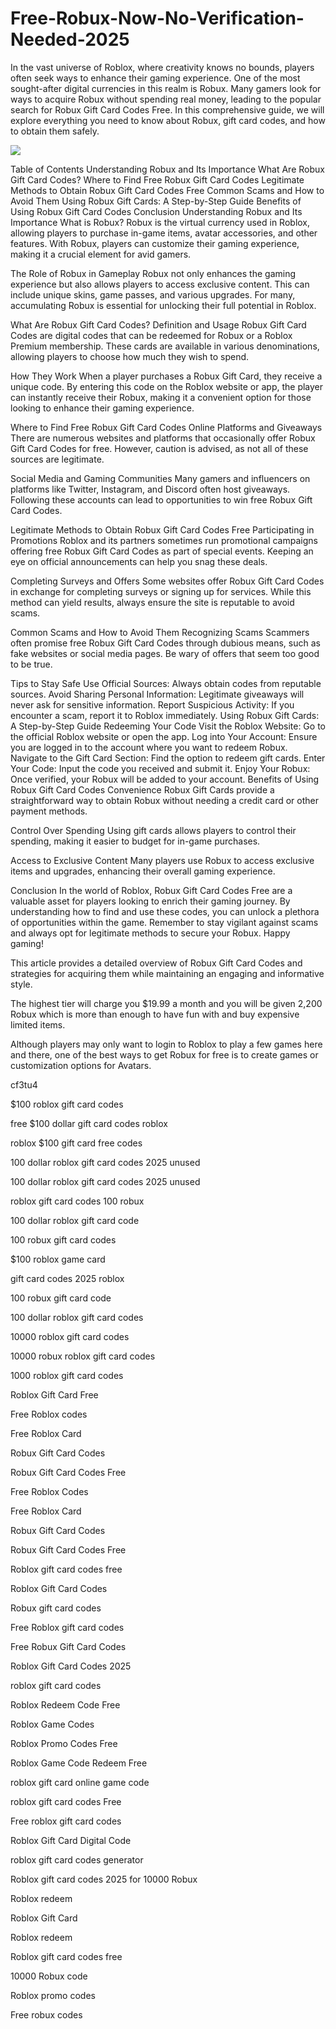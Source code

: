 # Free-Robux-Now-No-Verification-Needed-2025


  

In the vast universe of Roblox, where creativity knows no bounds, players often seek ways to enhance their gaming experience. One of the most sought-after digital currencies in this realm is Robux. Many gamers look for ways to acquire Robux without spending real money, leading to the popular search for Robux Gift Card Codes Free. In this comprehensive guide, we will explore everything you need to know about Robux, gift card codes, and how to obtain them safely.
   
[![](https://pic-png.s3.eu-north-1.amazonaws.com/click-cursor-icon-with-click-here-button-free-png.png)](https://www.apkhub.site/)   
    
  
Table of Contents Understanding Robux and Its Importance What Are Robux Gift Card Codes? Where to Find Free Robux Gift Card Codes Legitimate Methods to Obtain Robux Gift Card Codes Free Common Scams and How to Avoid Them Using Robux Gift Cards: A Step-by-Step Guide Benefits of Using Robux Gift Card Codes Conclusion Understanding Robux and Its Importance What is Robux? Robux is the virtual currency used in Roblox, allowing players to purchase in-game items, avatar accessories, and other features. With Robux, players can customize their gaming experience, making it a crucial element for avid gamers.

The Role of Robux in Gameplay Robux not only enhances the gaming experience but also allows players to access exclusive content. This can include unique skins, game passes, and various upgrades. For many, accumulating Robux is essential for unlocking their full potential in Roblox.

What Are Robux Gift Card Codes? Definition and Usage Robux Gift Card Codes are digital codes that can be redeemed for Robux or a Roblox Premium membership. These cards are available in various denominations, allowing players to choose how much they wish to spend.

How They Work When a player purchases a Robux Gift Card, they receive a unique code. By entering this code on the Roblox website or app, the player can instantly receive their Robux, making it a convenient option for those looking to enhance their gaming experience.

Where to Find Free Robux Gift Card Codes Online Platforms and Giveaways There are numerous websites and platforms that occasionally offer Robux Gift Card Codes for free. However, caution is advised, as not all of these sources are legitimate.

Social Media and Gaming Communities Many gamers and influencers on platforms like Twitter, Instagram, and Discord often host giveaways. Following these accounts can lead to opportunities to win free Robux Gift Card Codes.

Legitimate Methods to Obtain Robux Gift Card Codes Free Participating in Promotions Roblox and its partners sometimes run promotional campaigns offering free Robux Gift Card Codes as part of special events. Keeping an eye on official announcements can help you snag these deals.

Completing Surveys and Offers Some websites offer Robux Gift Card Codes in exchange for completing surveys or signing up for services. While this method can yield results, always ensure the site is reputable to avoid scams.

Common Scams and How to Avoid Them Recognizing Scams Scammers often promise free Robux Gift Card Codes through dubious means, such as fake websites or social media pages. Be wary of offers that seem too good to be true.

Tips to Stay Safe Use Official Sources: Always obtain codes from reputable sources. Avoid Sharing Personal Information: Legitimate giveaways will never ask for sensitive information. Report Suspicious Activity: If you encounter a scam, report it to Roblox immediately. Using Robux Gift Cards: A Step-by-Step Guide Redeeming Your Code Visit the Roblox Website: Go to the official Roblox website or open the app. Log into Your Account: Ensure you are logged in to the account where you want to redeem Robux. Navigate to the Gift Card Section: Find the option to redeem gift cards. Enter Your Code: Input the code you received and submit it. Enjoy Your Robux: Once verified, your Robux will be added to your account. Benefits of Using Robux Gift Card Codes Convenience Robux Gift Cards provide a straightforward way to obtain Robux without needing a credit card or other payment methods.

Control Over Spending Using gift cards allows players to control their spending, making it easier to budget for in-game purchases.

Access to Exclusive Content Many players use Robux to access exclusive items and upgrades, enhancing their overall gaming experience.

Conclusion In the world of Roblox, Robux Gift Card Codes Free are a valuable asset for players looking to enrich their gaming journey. By understanding how to find and use these codes, you can unlock a plethora of opportunities within the game. Remember to stay vigilant against scams and always opt for legitimate methods to secure your Robux. Happy gaming!

This article provides a detailed overview of Robux Gift Card Codes and strategies for acquiring them while maintaining an engaging and informative style.

The highest tier will charge you $19.99 a month and you will be given 2,200 Robux which is more than enough to have fun with and buy expensive limited items.  

Although players may only want to login to Roblox to play a few games here and there, one of the best ways to get Robux for free is to create games or customization options for Avatars.  

cf3tu4

$100 roblox gift card codes

free $100 dollar gift card codes roblox

roblox $100 gift card free codes

100 dollar roblox gift card codes 2025 unused

100 dollar roblox gift card codes 2025 unused

roblox gift card codes 100 robux

100 dollar roblox gift card code

100 robux gift card codes

$100 roblox game card

gift card codes 2025 roblox

100 robux gift card code

100 dollar roblox gift card codes

10000 roblox gift card codes

10000 robux roblox gift card codes

1000 roblox gift card codes

Roblox Gift Card Free

Free Roblox codes

Free Roblox Card

Robux Gift Card Codes

Robux Gift Card Codes Free

Free Roblox Codes

Free Roblox Card

Robux Gift Card Codes

Robux Gift Card Codes Free

Roblox gift card codes free

Roblox Gift Card Codes

Robux gift card codes

Free Roblox gift card codes

Free Robux Gift Card Codes

Roblox Gift Card Codes 2025

roblox gift card codes

Roblox Redeem Code Free

Roblox Game Codes

Roblox Promo Codes Free

Roblox Game Code Redeem Free

roblox gift card online game code

roblox gift card codes Free

Free roblox gift card codes

Roblox Gift Card Digital Code

roblox gift card codes generator

Roblox gift card codes 2025 for 10000 Robux

Roblox redeem

Roblox Gift Card

Roblox redeem

Roblox gift card codes free

10000 Robux code

Roblox promo codes

Free robux codes

